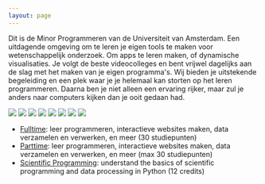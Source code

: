 ```yaml
---
layout: page
---
```


Dit is de Minor Programmeren van de Universiteit van Amsterdam. Een uitdagende omgeving om te leren je eigen tools te maken voor wetenschappelijk onderzoek. Om apps te leren maken, of dynamische visualisaties. Je volgt de beste videocolleges en bent vrijwel dagelijks aan de slag met het maken van je eigen programma's. Wij bieden je uitstekende begeleiding en een plek waar je je helemaal kan storten op het leren programmeren. Daarna ben je niet alleen een ervaring rijker, maar zul je anders naar computers kijken dan je ooit gedaan had.

<div class="gallery">
    <img src="assets/home/1473105619734.jpeg">
    <img src="assets/home/1473105649692.jpeg">
    <img src="assets/home/1473105670137.jpeg">
    <img src="assets/home/1473106363754.jpeg">
    <img src="assets/home/1473107232414.jpeg">
    <img src="assets/home/1473107265474.jpeg">
    <img src="assets/home/1473184273949.jpeg">
    <img src="assets/home/1473184425537.jpeg">
</div>

- [Fulltime](fulltime): leer programmeren, interactieve websites maken, data verzamelen en verwerken, en meer (30 studiepunten)
- [Parttime](parttime): leer programmeren, interactieve websites maken, data verzamelen en verwerken, en meer (max 30 studiepunten)
- [Scientific Programming](scientific): understand the basics of scientific programming and data processing in Python (12 credits)
